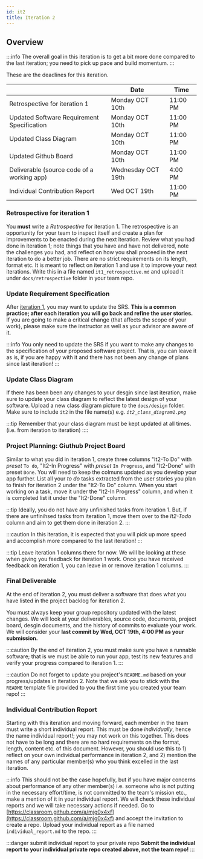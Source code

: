 ```yaml
---
id: it2
title: Iteration 2
---
```


## Overview

:::info 
The overall goal in this iteration is to get a bit more done compared to the last iteration; you need to pick up pace and build momentum.
:::


These are the deadlines for this iteration. 

|                                    | Date         | Time     |
| ---------------------------------- | ------------ | -------- |
| Retrospective for iteration 1 | Monday OCT 10th | 11:00  PM |
| Updated Software Requirement Specification   | Monday OCT 10th | 11:00 PM |
| Updated Class Diagram | Monday OCT 10th | 11:00 PM |
| Updated Github Board | Monday OCT 10th | 11:00 PM |
| Deliverable (source code of a working app) | Wednesday OCT 19th | 4:00 PM |
| Individual Contribution Report | Wed OCT 19th | 11:00 PM |


### Retrospective for iteration 1

You **must** write a _Retrospective_ for iteration 1. The retrospective is an opportunity for your team to inspect itself and create a plan for improvements to be enacted during the next iteration. Review what you had done in iteration 1; note things that you have and have not delivered, note the challenges you had, and reflect on how you shall proceed in the next iteration to do a better job. There are no strict requirements on its length, format etc. It is meant to reflect on iteration 1 and use it to improve your next iterations. Write this in a file named `it1_retrospective.md` and upload it under `docs/retrospective` folder in your team repo.


### Update Requirement Specification

After [iteration 1](it1), you may want to update the SRS. **This is a common practice; after each iteration you will go back and refine the user stories.** If you are going to make a critical change (that affects the scope of your work), please make sure the instructor as well as your advisor are aware of it.

:::info
You only need to update the SRS if you want to make any changes to the specification of your proposed software project. That is, you can leave it as is, if you are happy with it and there has not been any change of plans since last iteration!
:::

### Update Class Diagram

If there has been been any changes to your desgin since last iteration, make sure to update your class diagram to reflect the latest design of your software. Upload a new class diagram picture to the `docs/design` folder. Make sure to include `it2` in the file name(s) e.g. _`it2_class_diagram1.png`_

:::tip
Remember that your class diagram must be kept updated at all times. (i.e. from iteration to iteration)
::::


### Project Planning: Giuthub Project Board

Similar to what you did in iteration 1, create three columns "It2-To Do" with _preset_ `To do`, "It2-In Progress" with _preset_ `In Progress`, and "It2-Done" with preset `Done`. You will need to keep the colmuns updated as you develop your app further. List all your _to do_ tasks extracted from the user stories you plan to finish for iteration 2 under the "It2-To Do" column. When you start working on a task, move it under the "It2-In Progress" column, and when it is completed list it under the "It2-Done" column. 

:::tip 
Ideally, you do not have any unfinished tasks from iteration 1. But, if there are unfinihsed tasks from iteration 1, move them over to the _It2-Todo_ column and aim to get them done in iteration 2.
:::

:::caution
In this iteration, it is expected that you will pick up more speed and accomplish more compared to the last iteration!
:::

:::tip
Leave iteration 1 columns there for now. We will be looking at these when giving you feedback for iteration 1 work. Once you have received feedback on iteration 1, you can leave in or remove iteration 1 columns.
:::


### Final Deliverable 

At the end of iteration 2, you must deliver a software that does what you have listed in the project backlog for iteration 2.

You must always keep your group repository updated with the latest changes. We will look at your deliverables, source code, documents, project board, desgin documents, and the history of commits to evaluate your work. We will consider your **last commit by Wed, OCT 19th, 4:00 PM as your submission.**

:::caution
By the end of iteration 2, you must make sure you have a runnable software; that is we must be able to run your app, test its new features and verify your progress compared to iteration 1.
:::

:::caution
Do not forget to update you project's `README.md` based on your progress/updates in iteration 2. Note that we ask you to stick with the `README` template file provided to you the first time you created your team repo!
:::

### Individual Contribution Report

Starting with this iteration and moving forward, each member in the team must write a short individual report. This must be done _individually_, hence the name individual report!; you may not work on this together. This does not have to be long and there are no hard requirements on the format, length, content etc. of this document. However, you should use this to 1) reflect on your own individual performance in iteration 2, and 2) mention the names of any particular member(s) who you think excelled in the last iteration. 

:::info
This should not be the case hopefully, but if you have major concerns about performance of any other member(s) i.e. someone who is not putting in the necessary effort/time, is not committed to the team's mission etc., make a mention of it in your individual report. We will check these individual reports and we will take necessary actions if needed. Go to [https://classroom.github.com/a/mjg0x4xf](https://classroom.github.com/a/mjg0x4xf) and accept the invitation to create a repo. Upload your individual report as a file named `individual_report.md` to the repo.
:::

:::danger submit individual report to your private repo
**Submit the individual report to your individual private repo created above, not the team repo!**
:::